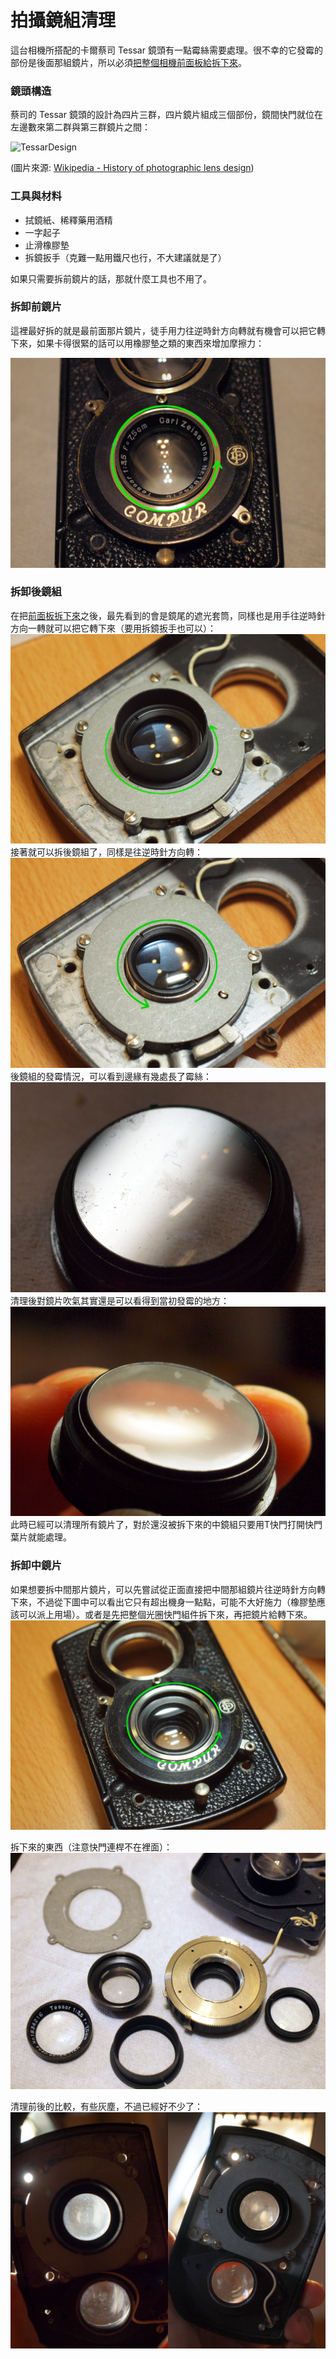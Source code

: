 # 拍攝鏡組清理
這台相機所搭配的卡爾蔡司 Tessar 鏡頭有一點霉絲需要處理。很不幸的它發霉的部份是後面那組鏡片，所以必須[把整個相機前面板給拆下來](front_plate.md)。

### 鏡頭構造
蔡司的 Tessar 鏡頭的設計為四片三群，四片鏡片組成三個部份，鏡間快門就位在左邊數來第二群與第三群鏡片之間：

![TessarDesign](https://upload.wikimedia.org/wikipedia/commons/thumb/0/01/ZeissTessar-text.svg/220px-ZeissTessar-text.svg.png)

(圖片來源: [Wikipedia - History of photographic lens design](https://en.wikipedia.org/wiki/History_of_photographic_lens_design))

### 工具與材料

* 拭鏡紙、稀釋藥用酒精
* 一字起子
* 止滑橡膠墊
* 拆鏡扳手（克難一點用鐵尺也行，不大建議就是了）

如果只需要拆前鏡片的話，那就什麼工具也不用了。

### 拆卸前鏡片
這裡最好拆的就是最前面那片鏡片，徒手用力往逆時針方向轉就有機會可以把它轉下來，如果卡得很緊的話可以用橡膠墊之類的東西來增加摩擦力：

![逆時針旋轉來拆下前鏡片](../images/P1160551.JPG)
### 拆卸後鏡組
在把[前面板拆下來](front_plate.md)之後，最先看到的會是鏡尾的遮光套筒，同樣也是用手往逆時針方向一轉就可以把它轉下來（要用拆鏡扳手也可以）：
![遮光套筒](../images/P1100522.JPG)
接著就可以拆後鏡組了，同樣是往逆時針方向轉：
![拆卸後鏡組](../images/P1100521.JPG)
後鏡組的發霉情況，可以看到邊緣有幾處長了霉絲：
![發霉的後鏡組](../images/P1090481.JPG)
清理後對鏡片吹氣其實還是可以看得到當初發霉的地方：
![發霉痕跡](../images/P1100518.JPG)
此時已經可以清理所有鏡片了，對於還沒被拆下來的中鏡組只要用T快門打開快門葉片就能處理。

### 拆卸中鏡片
如果想要拆中間那片鏡片，可以先嘗試從正面直接把中間那組鏡片往逆時針方向轉下來，不過從下圖中可以看出它只有超出機身一點點，可能不大好施力（橡膠墊應該可以派上用場）。或者是先把整個光圈快門組件拆下來，再把鏡片給轉下來。
![移除中鏡組](../images/P1100523.JPG)

拆下來的東西（注意快門連桿不在裡面）：
![拆下來的零件](../images/P1150544.JPG)

清理前後的比較，有些灰塵，不過已經好不少了：
![清理前後比較](../images/CleanCompare.JPG)